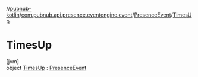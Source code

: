 //[pubnub-kotlin](../../../../index.md)/[com.pubnub.api.presence.eventengine.event](../../index.md)/[PresenceEvent](../index.md)/[TimesUp](index.md)

# TimesUp

[jvm]\
object [TimesUp](index.md) : [PresenceEvent](../index.md)
